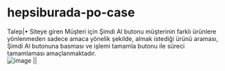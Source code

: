 # hepsiburada-po-case


Talep|• Siteye giren Müşteri için Şimdi Al butonu müşterinin farklı ürünlere yönlenmeden sadece amaca yönelik şekilde, almak istediği ürünü araması, Şimdi Al butonuna basması ve işlemi tamamla butonu ile süreci tamamlaması amaçlanmaktadır.                                                                
![image](https://user-images.githubusercontent.com/89018728/129558222-a0263c54-00dc-4553-b970-cab42fece354.png)
  ||
